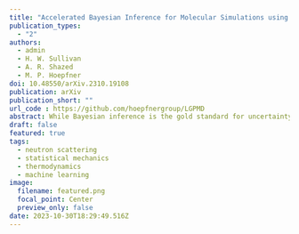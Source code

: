 ```yaml
---
title: "Accelerated Bayesian Inference for Molecular Simulations using Local Gaussian Process Surrogate Models"
publication_types:
  - "2"
authors:
  - admin
  - H. W. Sullivan
  - A. R. Shazed
  - M. P. Hoepfner
doi: 10.48550/arXiv.2310.19108
publication: arXiv
publication_short: ""
url_code : https://github.com/hoepfnergroup/LGPMD
abstract: While Bayesian inference is the gold standard for uncertainty quantification and propagation, its use within physical chemistry encounters formidable computational barriers. These bottlenecks are magnified for modeling data with many independent variables, such as X-ray/neutron scattering patterns and electromagnetic spectra. To address this challenge, we apply a Bayesian framework accelerated via local Gaussian process (LGP) surrogate models. We show that the time-complexity of LGPs scales linearly in the number of independent variables, in stark contrast to the computationally expensive cubic scaling of conventional Gaussian processes. To illustrate the method, we trained a LGP surrogate model on the experimental radial distribution function of liquid neon, and observed a remarkable 288,000-fold speed-up compared to molecular dynamics with insignificant loss in predictive accuracy. We conclude that LGPs are robust and efficient surrogate models, poised to expand the application of Bayesian inference in molecular simulations to a broad spectrum of ever-advancing experimental data.
draft: false
featured: true
tags:
  - neutron scattering
  - statistical mechanics
  - thermodynamics
  - machine learning
image:
  filename: featured.png
  focal_point: Center
  preview_only: false
date: 2023-10-30T18:29:49.516Z
---
```

